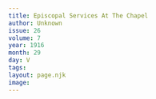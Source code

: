 ```yaml
---
title: Episcopal Services At The Chapel
author: Unknown
issue: 26
volume: 7
year: 1916
month: 29
day: V
tags:
layout: page.njk
image:
---
```



